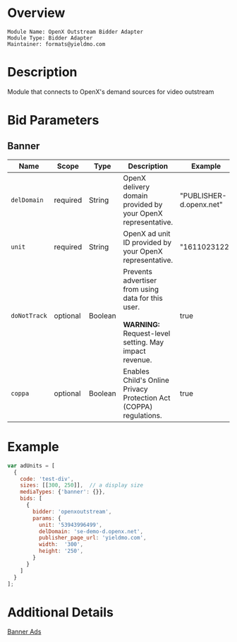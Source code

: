 # Overview

```
Module Name: OpenX Outstream Bidder Adapter
Module Type: Bidder Adapter
Maintainer: formats@yieldmo.com
```

# Description

Module that connects to OpenX's demand sources for video outstream

# Bid Parameters
## Banner

| Name | Scope | Type | Description | Example
| ---- | ----- | ---- | ----------- | -------
| `delDomain` | required | String | OpenX delivery domain provided by your OpenX representative.  | "PUBLISHER-d.openx.net"
| `unit` | required | String | OpenX ad unit ID provided by your OpenX representative. | "1611023122"
| `doNotTrack` | optional | Boolean | Prevents advertiser from using data for this user. <br/><br/> **WARNING:**<br/> Request-level setting.  May impact revenue. | true
| `coppa` | optional | Boolean | Enables Child's Online Privacy Protection Act (COPPA) regulations. | true



# Example
```javascript
var adUnits = [
  {
    code: 'test-div',
    sizes: [[300, 250]],  // a display size
    mediaTypes: {'banner': {}},
    bids: [
      {
        bidder: 'openxoutstream',
        params: {
          unit: '53943996499',
          delDomain: 'se-demo-d.openx.net',
          publisher_page_url: 'yieldmo.com',
          width:  '300',
          height: '250',
        }
      }
    ]
  }
];
```

# Additional Details
[Banner Ads](https://docs.openx.com/Content/developers/containers/prebid-adapter.html)

